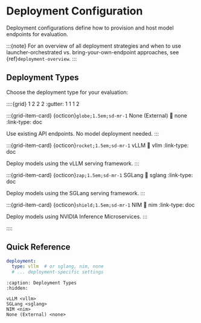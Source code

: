 # Deployment Configuration

Deployment configurations define how to provision and host model endpoints for evaluation.

:::{note}
For an overview of all deployment strategies and when to use launcher-orchestrated vs. bring-your-own-endpoint approaches, see {ref}`deployment-overview`.
:::

## Deployment Types

Choose the deployment type for your evaluation:

::::{grid} 1 2 2 2
:gutter: 1 1 1 2

:::{grid-item-card} {octicon}`globe;1.5em;sd-mr-1` None (External)
:link: none
:link-type: doc

Use existing API endpoints. No model deployment needed.
:::

:::{grid-item-card} {octicon}`rocket;1.5em;sd-mr-1` vLLM
:link: vllm
:link-type: doc

Deploy models using the vLLM serving framework.
:::

:::{grid-item-card} {octicon}`zap;1.5em;sd-mr-1` SGLang
:link: sglang
:link-type: doc

Deploy models using the SGLang serving framework.
:::

:::{grid-item-card} {octicon}`shield;1.5em;sd-mr-1` NIM
:link: nim
:link-type: doc

Deploy models using NVIDIA Inference Microservices.
:::

::::

## Quick Reference

```yaml
deployment:
  type: vllm  # or sglang, nim, none
  # ... deployment-specific settings
```

```{toctree}
:caption: Deployment Types
:hidden:

vLLM <vllm>
SGLang <sglang>
NIM <nim>
None (External) <none>
```
